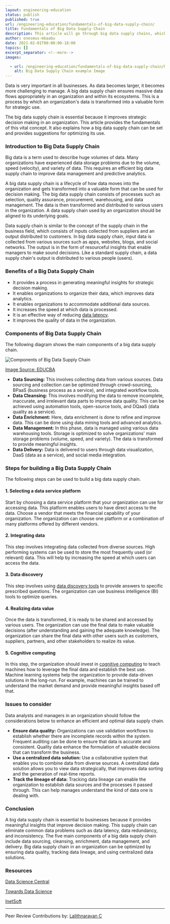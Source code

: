 ```yaml
---
layout: engineering-education
status: publish
published: true
url: /engineering-education/fundamentals-of-big-data-supply-chain/
title: Fundamentals of Big Data Supply Chain
description: This article will go through big data supply chains, which can eliminate common data problems such as data latency, data redundancy, and inconsistency.
author: onesmus-mbaabu
date: 2021-02-01T00:00:00-18:00
topics: []
excerpt_separator: <!--more-->
images:

  - url: /engineering-education/fundamentals-of-big-data-supply-chain/hero.jpg
    alt: Big Data Supply Chain example Image
---
```

Data is very important in all businesses. As data becomes larger, it becomes more challenging to manage. A big data supply chain ensures massive data flows appropriately in an organization and within its ecosystems. This is a process by which an organization's data is transformed into a valuable form for strategic use. 
<!--more-->
The big data supply chain is essential because it improves strategic decision making in an organization. This article provides the fundamentals of this vital concept. It also explains how a big data supply chain can be set and provides suggestions for optimizing its use. 

### Introduction to Big Data Supply Chain
Big data is a term used to describe huge volumes of data. Many organizations have experienced data storage problems due to the volume, speed (velocity), and variety of data. This requires an efficient big data supply chain to improve data management and predictive analytics. 

A big data supply chain is a lifecycle of how data moves into the organization and gets transformed into a valuable form that can be used for decision making. The big data supply chain consists of processes such as selection, quality assurance, procurement, warehousing, and data management. The data is then transformed and distributed to various users in the organization. A data supply chain used by an organization should be aligned to its underlying goals.

Data supply chain is similar to the concept of the supply chain in the business field, which consists of inputs collected from suppliers and an output distributed to customers. In big data supply chain, input data is collected from various sources such as apps, websites, blogs, and social networks. The output is in the form of resourceful insights that enable managers to make sound decisions. Like a standard supply chain, a data supply chain's output is distributed to various people (users). 

### Benefits of a Big Data Supply Chain
- It provides a process in generating meaningful insights for strategic decision making. 
- It enables organizations to organize their data, which improves data analytics. 
- It enables organizations to accommodate additional data sources.
- It increases the speed at which data is processed. 
- It is an effective way of reducing [data latency](https://searchcio.techtarget.com/definition/data-latency#:~:text=1.%20Data%20latency%20is%20the%20time%20it%20takes,from%20a%20data%20warehouse%20or%20business%20intelligence%20dashboard.).
- It improves the quality of data in the organization.


### Components of Big Data Supply Chain
The following diagram shows the main components of a big data supply chain.

![Components of Big Data Supply Chain](/engineering-education/fundamentals-of-big-data-supply-chain/components-of-big-data-supply-chain.png)

[Image Source: EDUCBA](https://cdn.educba.com/academy/wp-content/uploads/2016/03/Data-Components.png)

- **Data Sourcing:** This involves collecting data from various sources. Data sourcing and collection can be optimized through crowd-sourcing, BPaaS (business process as a service), and integrated workflow tools. 
- **Data Cleansing:** This involves modifying the data to remove incomplete, inaccurate, and irrelevant data parts to improve data quality. This can be achieved using automation tools, open-source tools, and DQaaS (data quality as a service).
- **Data Enrichment:** Here, data enrichment is done to refine and improve data. This can be done using data mining tools and advanced analytics. 
- **Data Management:** In this phase, data is managed using various data warehousing tools. Storage is optimized to solve organizations' main storage problems (volume, speed, and variety). The data is transformed to provide meaningful insights. 
- **Data Delivery:** Data is delivered to users through data visualization, DaaS (data as a service), and social media integration. 

### Steps for building a Big Data Supply Chain
The following steps can be used to build a big data supply chain.

#### 1. Selecting a data service platform
Start by choosing a data service platform that your organization can use for accessing data. This platform enables users to have direct access to the data. Choose a vendor that meets the financial capability of your organization. The organization can choose one platform or a combination of many platforms offered by different vendors. 

#### 2. Integrating data
This step involves integrating data collected from diverse sources. High performing systems can be used to store the most frequently used (or relevant) data. This will help by increasing the speed at which users can access the data. 

#### 3. Data discovery
This step involves using [data discovery tools](https://www.softwareadvice.com/bi/data-discovery-tools-comparison/) to provide answers to specific prescribed questions. The organization can use business intelligence (BI) tools to optimize queries. 

#### 4. Realizing data value
Once the data is transformed, it is ready to be shared and accessed by various users. The organization can use the final data to make valuable decisions (after understanding and gaining the adequate knowledge). The organization can share the final data with other users such as customers, suppliers, partners, and other stakeholders to realize its value. 

#### 5. Cognitive computing
In this step, the organization should invest in [cognitive computing](https://en.wikipedia.org/wiki/Cognitive_computing) to teach machines how to leverage the final data and establish the best use. Machine learning systems help the organization to provide data-driven solutions in the long-run. For example, machines can be trained to understand the market demand and provide meaningful insights based off that. 

### Issues to consider
Data analysts and managers in an organization should follow the considerations below to enhance an efficient and optimal data supply chain.

- **Ensure data quality:** Organizations can use validation workflows to establish whether there are incomplete records within the system. Frequent auditing can be done to ensure that data is accurate and consistent. Quality data enhance the formulation of valuable decisions that can transform the business.
- **Use a centralized data solution:** Use a collaborative system that enables you to combine data from diverse sources. A centralized data solution allows you to view data strategically, that improves data sorting and the generation of real-time reports. 
- **Track the lineage of data:** Tracking data lineage can enable the organization to establish data sources and the processes it passed through. This can help manages understand the kind of data one is dealing with. 
  
### Conclusion
A big data supply chain is essential to businesses because it provides meaningful insights that improve decision making. This supply chain can eliminate common data problems such as data latency, data redundancy, and inconsistency. The five main components of a big data supply chain include data sourcing, cleansing, enrichment, data management, and delivery. Big data supply chain in an organization can be optimized by ensuring data quality, tracking data lineage, and using centralized data solutions.

### Resources
[Data Science Central](https://www.datasciencecentral.com/profiles/blogs/the-data-supply-chain-and-master-data-management)

[Towards Data Science](https://towardsdatascience.com/learning-from-machines-the-data-supply-chain-4380f420bb2c)

[InetSoft](https://www.inetsoft.com/business/solutions/definition_of_data_supply_chain/)


---
Peer Review Contributions by: [Lalithnarayan C](/engineering-education/authors/lalithnarayan-c/)
